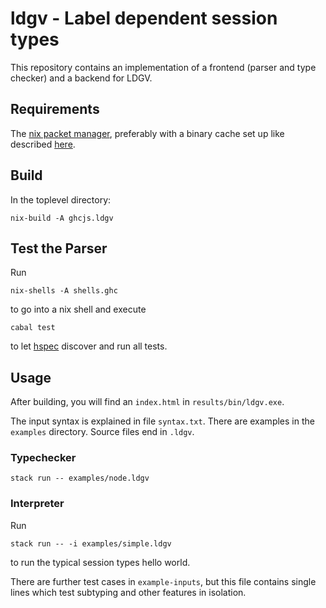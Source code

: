 # ldgv - Label dependent session types

This repository contains an implementation of a frontend (parser and
type checker) and a backend for LDGV.

## Requirements

The [nix packet manager](https://nixos.org/nix/), preferably with a binary cache set up
like described [here](https://github.com/obsidiansystems/obelisk/blob/master/README.md).


## Build

In the toplevel directory:

`nix-build -A ghcjs.ldgv`

## Test the Parser

Run

`nix-shells -A shells.ghc`

to go into a nix shell and execute

`cabal test`

to let [hspec](https://hspec.github.io/) discover and run all tests.

## Usage

After building, you will find an `index.html` in `results/bin/ldgv.exe`.

The input syntax is explained in file `syntax.txt`.
There are examples in the `examples` directory. Source files end in
`.ldgv`. 

### Typechecker

`stack run -- examples/node.ldgv`

### Interpreter
Run

`stack run -- -i examples/simple.ldgv`

to run the typical session types hello world.

There are further test cases in `example-inputs`, but this file contains
single lines which test subtyping and other features in isolation.
